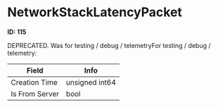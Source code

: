 # NetworkStackLatencyPacket

__ID: 115__

DEPRECATED. Was for testing / debug / telemetryFor testing / debug / telemetry:

<table><thead><tr><th>Field</th><th>Info</th></tr></thead><tbody>
<tr><td>Creation Time</td><td>unsigned int64</td></tr>
<tr><td>Is From Server</td><td>bool</td></tr>
</tbody></table>